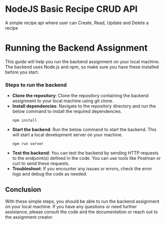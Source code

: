 # NodeJS Basic Recipe CRUD API
A simple recipe api where user can Create, Read, Update and Delete a recipe

<h1>Running the Backend Assignment</h1>
<p>This guide will help you run the backend assignment on your local machine. The backend uses Node.js and npm, so make sure you have these installed before you start.</p>

<h3>Steps to run the backend</h3>
<ul>
  <li><strong>Clone the repository</strong>: Clone the repository containing the backend assignment to your local machine using git clone.</li>
  <li><strong>Install dependencies</strong>: Navigate to the repository directory and run the below command to install the required dependencies.
    <pre><code>npm install</code></pre>
  </li>
  <li><strong>Start the backend</strong>: Run the below command to start the backend. This will start a local development server on your machine.
    <pre><code>npm run server</code></pre>
  </li>
  <li><strong>Test the backend</strong>: You can test the backend by sending HTTP requests to the endpoint(s) defined in the code. You can use tools like Postman or curl to send these requests.</li>
  <li><strong>Troubleshoot</strong>: If you encounter any issues or errors, check the error logs and debug the code as needed.</li>
</ul>

<h2>Conclusion</h2>
<p>With these simple steps, you should be able to run the backend assignment on your local machine. If you have any questions or need further assistance, please consult the code and the documentation or reach out to the assignment creator.</p>
